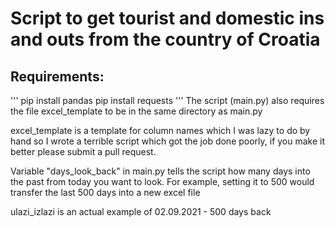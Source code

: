 # Script to get tourist and domestic ins and outs from the country of Croatia

## Requirements:
'''
pip install pandas
pip install requests
'''
The script (main.py) also requires the file excel_template to be in the same directory as main.py

excel_template is a template for column names which I was lazy to do by hand so I wrote a terrible script which got the job done poorly, if you make it better please submit a pull request.

Variable "days_look_back" in main.py tells the script how many days into the past from today you want to look.
For example, setting it to 500 would transfer the last 500 days into a new excel file

ulazi_izlazi is an actual example of 02.09.2021 - 500 days back
